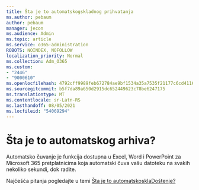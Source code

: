 ```yaml
---
title: Šta je to automatskogskladnog prihvatanja
ms.author: pebaum
author: pebaum
manager: jecon
ms.audience: Admin
ms.topic: article
ms.service: o365-administration
ROBOTS: NOINDEX, NOFOLLOW
localization_priority: Normal
ms.collection: Adm_O365
ms.custom:
- "2446"
- "9000610"
ms.openlocfilehash: 4792cff9989feb672784ae9bf1534a35a7535f21177c6cd41169796536fb41ce
ms.sourcegitcommit: b5f7da89a650d2915dc652449623c78be6247175
ms.translationtype: MT
ms.contentlocale: sr-Latn-RS
ms.lasthandoff: 08/05/2021
ms.locfileid: "54069294"
---
```

# <a name="what-is-autosave"></a>Šta je to automatskog arhiva?

Automatsko čuvanje je funkcija dostupna u Excel, Word i PowerPoint za Microsoft 365 pretplatnicima koja automatski čuva vašu datoteku na svakih nekoliko sekundi, dok radite. 

Najčešća pitanja pogledajte u temi [Šta je to automatskosklaDoštenje?](https://support.office.com/article/6d6bd723-ebfd-4e40-b5f6-ae6e8088f7a5)